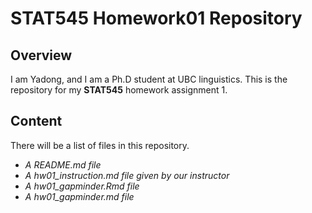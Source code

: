 # STAT545 Homework01 Repository
## Overview
I am Yadong, and I am a Ph.D student at UBC linguistics. This is the repository for my **STAT545** homework assignment 1. 

## Content
There will be a list of files in this repository.

* *A README.md file*
* *A hw01_instruction.md file given by our instructor*
* *A hw01_gapminder.Rmd file*
* *A hw01_gapminder.md file*